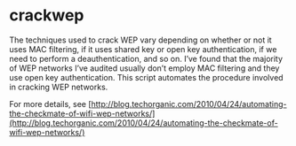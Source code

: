 crackwep
========

The techniques used to crack WEP vary depending on whether or not it uses MAC filtering, if it uses shared key or open key authentication, if we need to perform a deauthentication, and so on. I’ve found that the majority of WEP networks I’ve audited usually don’t employ MAC filtering and they use open key authentication. This script automates the procedure involved in cracking WEP networks. 

For more details, see [http://blog.techorganic.com/2010/04/24/automating-the-checkmate-of-wifi-wep-networks/](http://blog.techorganic.com/2010/04/24/automating-the-checkmate-of-wifi-wep-networks/)
